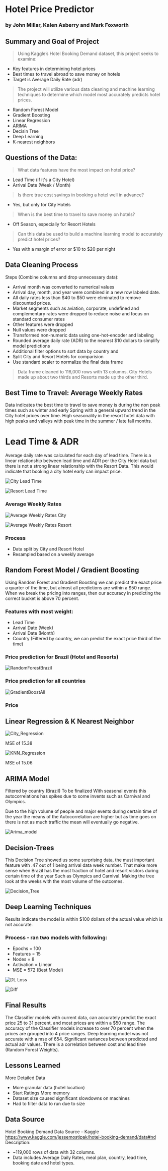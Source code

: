 # Hotel Price Predictor
### by John Millar, Kalen Asberry and Mark Foxworth

## Summary and Goal of Project

> Using Kaggle’s Hotel Booking Demand dataset, this project seeks to examine:
* Key features in determining hotel prices
* Best times to travel abroad  to save money on hotels
* Target is Average Daily Rate (adr)

> The project will utilize various data cleaning and machine learning techniques to determine which model most accurately predicts hotel prices.
* Random Forest Model
* Gradient Boosting
* Linear Regression
* ARIMA
* Decisin Tree
* Deep Learning
* K-nearest neighbors

## Questions of the Data:

> What data features have the most impact on hotel price?
* Lead Time (if it's a City Hotel)
* Arrival Date (Week / Month)

> Is there true cost savings in booking a hotel well in advance? 
* Yes, but only for City Hotels

> When is the best time to travel to save money on hotels?
* Off Season, especially for Resort Hotels

> Can this data be used to build a machine learning model to accurately predict hotel prices? 
* Yes with a margin of error or $10 to $20 per night

## Data Cleaning Process

Steps (Combine columns and drop unnecessary data):
* Arrival month was converted to numerical values
* Arrival day, month, and year were combined in a new row labeled date.
* All daily rates less than $40 to $50 were eliminated to remove discounted prices.
* Market segments such as aviation, corporate, undefined and complementary rates were dropped to reduce noise and focus on standard consumer rates
* Other features were dropped
* Null values were dropped
* Transformed non-numeric data using one-hot-encoder and labeling
* Rounded average daily rate (ADR) to the nearest $10 dollars to simplify model predictions
* Additional filter options to sort data by country and 
* Split City and Resort Hotels for comparision
* Use standard scaler to normalize the final data frame

> Data frame cleaned to 116,000 rows with 13 columns.
> City Hotels made up about two thirds and Resorts made up the other third.

## Best Time to Travel: Average Weekly Rates

Data indicates the best time to travel to save money is during the non peak times such as winter and early Spring with a general upward trend in the City hotel prices over time.
High seasonality in the resort hotel data with high peaks and valleys with peak time in the summer / late fall months.

# Lead Time & ADR

Average daily rate was calculated for each day of lead time.  There is a linear relationship between lead time and ADR per the City Hotel data but there is not a strong linear relationship with the Resort Data.  This would indicate that booking a city hotel early can impact price.  

![City Lead Time](Images/City_lead_time_to_adr.PNG)

![Resort Lead Time](Images/Resort_lead_time_to_adr.PNG)


### Average Weekly Rates
![Average Weekly Rates City](Images/Weekly_city_rate_date.PNG)

![Average Weekly Rates Resort](Images/Weekly_resort_rate_date.PNG)

### Process
* Data split by City and Resort Hotel
* Resampled based on a weekly average

## Random Forest Model / Gradient Boosting

Using Random Forest and Gradient Boosting we can predict the exact price a quarter of the time, but almost all predictions are within a $50 range. 
When we break the pricing into ranges, then our accuracy in predicting the correct bucket is above 70 percent.

### Features with most weight:
* Lead Time
* Arrival Date (Week)
* Arrival Date (Month)
* Country (Filtered by country, we can predict the exact price third of the time)

### Price prediction for Brazil (Hotel and Resorts)
![RandomForestBrazil](Images/All_BRA.png)

### Price prediction for all countries
![GradientBoostAll](Images/Avg_GradientBoosting.png)

### Price 

## Linear Regression & K Nearest Neighbor

![City_Regression](Images/Linear_reg_city.PNG)

MSE of 15.38

![KNN_Regression](Images/KNN_city_data.PNG)

MSE of 15.06

## ARIMA Model
Filtered by country (Brazil)
To be finalized
With seasonal events this autocorrelations has spikes due to some invents such as Carnival and Olympics.

Due to the high volume of people and major events during certain time of the year the means of the Autocorrelation are higher but as time goes on there is not as much traffic the mean will eventually go negative.

![Arima_model](Images/Arima_Model.PNG)

## Decision-Trees
This Decision Tree showed us some surprising data, the must important feature with .47 out of 1 being arrival data week number. That make more sense when Brazil has the most traction of hotel and resort visitors during certain time of the year Such as Olympics and Carnival. Making the tree look at the weeks with the most volume of the outcomes.

![Decision_Tree](Images/Decision-trees.PNG)

## Deep Learning Techniques

Results indicate the model is within $100 dollars of the actual value which is not accurate. 

### Process - ran two models with following:
* Epochs = 100
* Features = 15
* Nodes = 8
* Activation = Linear
* MSE = 572 (Best Model)

![DL Loss](Images/DL_Loss_Results.PNG)

![Diff](Images/Deep_Learning_Diff.PNG)

## Final Results

The Classifier models with current data, can accurately predict the exact price 25 to 31 percent, and most prices are within a $50 range.
The accuracy of the Classifier models increase to over 70 percent when the prices are grouped into 4 price ranges.
Deep learning model was not accurate with a mse of 654.  Significant variances between predicted and actual adr values.
There is a correlation between cost and lead time (Random Forest Weights).


## Lessons Learned

More Detailed Data
* More granular data (hotel location)
* Start Ratings
More memory
* Dataset size caused significant slowdowns on machines
* Had to filter data to run due to size


## Data Source

Hotel Booking Demand Data 
Source – Kaggle
https://www.kaggle.com/jessemostipak/hotel-booking-demand/data#nd
Description:
* ~119,000 rows of data with 32 columns.  
* Data includes Average Daily Rates, meal plan, country, lead time, booking date and hotel types.
